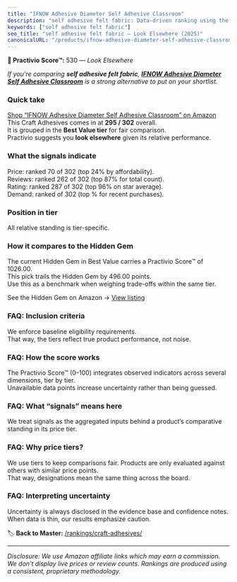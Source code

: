 ```yaml
---
title: "IFNOW Adhesive Diameter Self Adhesive Classroom"
description: "self adhesive felt fabric: Data-driven ranking using the Practivio Score™. Positioned by quality, value, demand, findability, momentum."
keywords: ["self adhesive felt fabric"]
seo_title: "self adhesive felt fabric — Look Elsewhere (2025)"
canonicalURL: "/products/ifnow-adhesive-diameter-self-adhesive-classroom-B0CJY3XVXV/"
---
```


**🚫 Practivio Score™:** 530 — _Look Elsewhere_


*If you're comparing **self adhesive felt fabric**, **[IFNOW Adhesive Diameter Self Adhesive Classroom](https://www.amazon.com/dp/B0CJY3XVXV?tag=practivio-20)** is a strong alternative to put on your shortlist.*
### Quick take
[Shop “IFNOW Adhesive Diameter Self Adhesive Classroom” on Amazon](https://www.amazon.com/dp/B0CJY3XVXV?tag=practivio-20)
This Craft Adhesives comes in at **295 / 302** overall.  
It is grouped in the **Best Value tier** for fair comparison.  
Practivio suggests you **look elsewhere** given its relative performance.

### What the signals indicate
Price: ranked 70 of 302 (top 24% by affordability).  
Reviews: ranked 262 of 302 (top 87% for total count).  
Rating: ranked 287 of 302 (top 96% on star average).  
Demand: ranked  of 302 (top % for recent purchases).

### Position in tier
All relative standing is tier-specific.

### How it compares to the Hidden Gem
The current Hidden Gem in Best Value carries a Practivio Score™ of 1026.00.  
This pick trails the Hidden Gem by 496.00 points.  
Use this as a benchmark when weighing trade-offs within the same tier.  

See the Hidden Gem on Amazon → [View listing](https://www.amazon.com/dp/B00178QSE6?tag=practivio-20)

### FAQ: Inclusion criteria
We enforce baseline eligibility requirements.  
That way, the tiers reflect true product performance, not noise.

### FAQ: How the score works
The Practivio Score™ (0–100) integrates observed indicators across several dimensions, tier by tier.  
Unavailable data points increase uncertainty rather than being guessed.

### FAQ: What “signals” means here
We treat signals as the aggregated inputs behind a product’s comparative standing in its price tier.

### FAQ: Why price tiers?
We use tiers to keep comparisons fair. Products are only evaluated against others with similar price points.  
That way, designations mean the same thing across the board.

### FAQ: Interpreting uncertainty
Uncertainty is always disclosed in the evidence base and confidence notes.  
When data is thin, our results emphasize caution.


🏷️ **Back to Master:** [/rankings/craft-adhesives/](/rankings/craft-adhesives/)

---
_Disclosure: We use Amazon affiliate links which may earn a commission. We don’t display live prices or review counts. Rankings are produced using a consistent, proprietary methodology._
